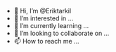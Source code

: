 - 👋 Hi, I’m @Eriktarkil
- 👀 I’m interested in ...
- 🌱 I’m currently learning ...
- 💞️ I’m looking to collaborate on ...
- 📫 How to reach me ...

<!---
Eriktarkil/Eriktarkil is a ✨ special ✨ repository because its `README.md` (this file) appears on your GitHub profile.
You can click the Preview link to take a look at your changes.
--->
